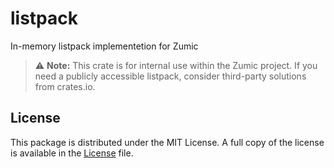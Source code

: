 # listpack

In-memory listpack implementetion for Zumic

> ⚠️ **Note:**
> This crate is for internal use within the Zumic project.
> If you need a publicly accessible listpack, consider third-party solutions
> from crates.io.

## License

This package is distributed under the MIT License. A full copy of the license
is available in the [License](./LICENSE) file.
